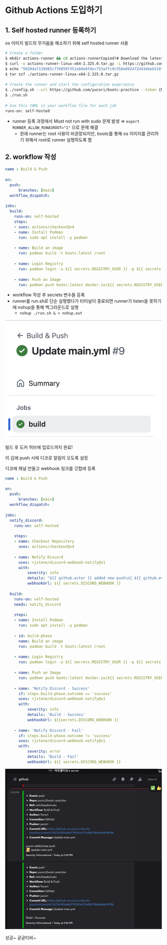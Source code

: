 # Github Actions 도입하기

## 1. Self hosted runner 등록하기

os 이미지 빌드의 무거움을 해소하기 위해 self hosted runner 사용

```bash
# Create a folder
$ mkdir actions-runner && cd actions-runnerCopied!# Download the latest runner package
$ curl -o actions-runner-linux-x64-2.325.0.tar.gz -L https://github.com/actions/runner/releases/download/v2.325.0/actions-runner-linux-x64-2.325.0.tar.gzCopied!# Optional: Validate the hash
$ echo "5020da7139d85c776059f351e0de8fdec753affc9c558e892472d43ebeb518f4  actions-runner-linux-x64-2.325.0.tar.gz" | shasum -a 256 -cCopied!# Extract the installer
$ tar xzf ./actions-runner-linux-x64-2.325.0.tar.gz

# Create the runner and start the configuration experience
$ ./config.sh --url https://github.com/yucori/bootc-practice --token {MY_TOKEN}# Last step, run it!
$ ./run.sh

# Use this YAML in your workflow file for each job
runs-on: self-hosted
```

- runner 등록 과정에서 Must not run with sudo 문제 발생
  ⇒ `export RUNNER_ALLOW_RUNASROOT="1"` 으로 문제 해결
  - 원래 runner는 root 사용이 비권장되지만, bootc를 통해 os 이미지를 관리하기 위해서 root로 runner 실행하도록 함

## 2. workflow 작성

```yaml
name : Build & Push

on:
  push:
      branches: [main]
  workflow_dispatch:

jobs:
  build:
    runs-on: self-hosted
    steps:
    - uses: actions/checkout@v4
    - name: Install Podman
      run: sudo apt install -y podman

    - name: Build an image
      run: podman build -t bootc:latest /root

    - name: Login Registry
      run: podman login -u ${{ secrets.REGISTRY_USER }} -p ${{ secrets.REGISTRY_PW }} docker.io

    - name: Push an Image
      run: podman push bootc:latest docker.io/${{ secrets.REGISTRY_USER }}/bootc:latest

```

- workflow 작성 후 secrets 변수들 등록
- runner를 run.sh로 단순 실행했다가 터미널이 종료되면 runner가 listen을 못하기에 nohup을 통해 백그라운드로 실행
  - `nohup ./run.sh & > nohup.out`

![alt text](<image/스크린샷 2025-06-24 오후 11.33.39.png>)

빌드 후 도커 허브에 업로드까지 완료!

이 김에 push 시에 디코로 알림이 오도록 설정

디코에 채널 만들고 webhook 링크를 깃헙에 등록

```yaml
name : Build & Push

on:
  push:
      branches: [main]
  workflow_dispatch:

jobs:
  notify_discord:
    runs-on: self-hosted

    steps:
    - name: Checkout Repository
      uses: actions/checkout@v4

    - name: Notify Discord
      uses: rjstone/discord-webhook-notify@v1
      with:
          severity: info
          details: "${{ github.actor }} added new push\n📜 ${{ github.event.head_commit.message }}"
          webhookUrl: ${{ secrets.DISCORD_WEBHOOK }}
  
  build:
    runs-on: self-hosted
    needs: notify_discord

    steps:    
    - name: Install Podman
      run: sudo apt install -y podman

    - id: build-phase
      name: Build an image
      run: podman build -t bootc:latest /root

    - name: Login Registry
      run: podman login -u ${{ secrets.REGISTRY_USER }} -p ${{ secrets.REGISTRY_PW }} docker.io

    - name: Push an Image
      run: podman push bootc:latest docker.io/${{ secrets.REGISTRY_USER }}/bootc:latest

    - name: 'Notify Discord - Success'
      if: steps.build-phase.outcome == 'success'
      uses: rjstone/discord-webhook-notify@v1
      with:
          severity: info
          details: 'Build - Success'
          webhookUrl: ${{secrets.DISCORD_WEBHOOK }}

    - name: 'Notify Discord - Fail'
      if: steps.build-phase.outcome != 'success'
      uses: rjstone/discord-webhook-notify@v1
      with:
          severity: error
          details: 'Build - Fail'
          webhookUrl: ${{ secrets.DISCORD_WEBHOOK }}

```

![alt text](<image/스크린샷 2025-07-02 145655.png>)

성공~ 굳굳티비~
